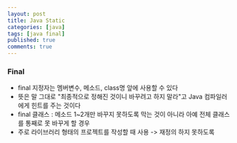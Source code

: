 ```yaml
---
layout: post
title: Java Static
categories: [java]
tags: [java final]
published: true
comments: true
---
```


### Final
- final 지정자는 멤버변수, 메소드, class명 앞에 사용할 수 있다
- 뜻은 말 그대로 "최종적으로 정해진 것이니 바꾸려고 하지 말라"고 Java 컴파일러에게 힌트를 주는 것이다
- final 클래스 : 메소드 1~2개만 바꾸지 못하도록 막는 것이 아니라 아예 전체 클래스를 통째로 못 바꾸게 할 경우
- 주로 라이브러리 형태의 프로젝트를 작성할 때 사용 -> 재정의 하지 못하도록
